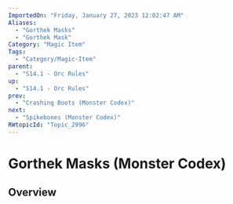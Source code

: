 ```yaml
---
ImportedOn: "Friday, January 27, 2023 12:02:47 AM"
Aliases:
  - "Gorthek Masks"
  - "Gorthek Mask"
Category: "Magic Item"
Tags:
  - "Category/Magic-Item"
parent:
  - "S14.1 - Orc Rules"
up:
  - "S14.1 - Orc Rules"
prev:
  - "Crashing Boots (Monster Codex)"
next:
  - "Spikebones (Monster Codex)"
RWtopicId: "Topic_2996"
---
```

# Gorthek Masks (Monster Codex)
## Overview

